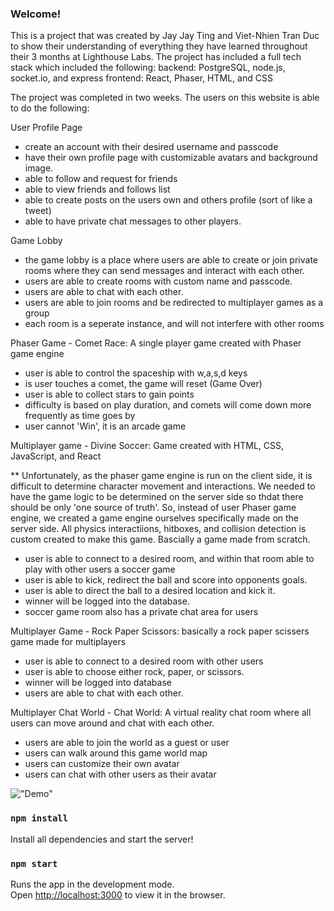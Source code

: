 ### Welcome!

This is a project that was created by Jay Jay Ting and Viet-Nhien Tran Duc to show their understanding of everything they have learned throughout their 3 months at Lighthouse Labs. The project has included a full tech stack which included the following:
backend: PostgreSQL, node.js, socket.io, and express
frontend: React, Phaser, HTML, and CSS

The project was completed in two weeks. The users on this website is able to do the following:

User Profile Page

- create an account with their desired username and passcode
- have their own profile page with customizable avatars and background image.
- able to follow and request for friends
- able to view friends and follows list
- able to create posts on the users own and others profile (sort of like a tweet)
- able to have private chat messages to other players.

Game Lobby

- the game lobby is a place where users are able to create or join private rooms where they can send messages and interact with each other.
- users are able to create rooms with custom name and passcode.
- users are able to chat with each other.
- users are able to join rooms and be redirected to multiplayer games as a group
- each room is a seperate instance, and will not interfere with other rooms

Phaser Game - Comet Race: A single player game created with Phaser game engine

- user is able to control the spaceship with w,a,s,d keys
- is user touches a comet, the game will reset (Game Over)
- user is able to collect stars to gain points
- difficulty is based on play duration, and comets will come down more frequently as time goes by
- user cannot 'Win', it is an arcade game

Multiplayer game - Divine Soccer: Game created with HTML, CSS, JavaScript, and React

\*\* Unfortunately, as the phaser game engine is run on the client side, it is difficult to determine character movement and interactions. We needed to have the game logic to be determined on the server side so thdat there should be only 'one source of truth'. So, instead of user Phaser game engine, we created a game engine ourselves specifically made on the server side. All physics interactiions, hitboxes, and collision detection is custom created to make this game. Bascially a game made from scratch.

- user is able to connect to a desired room, and within that room able to play with other users a soccer game
- user is able to kick, redirect the ball and score into opponents goals.
- user is able to direct the ball to a desired location and kick it.
- winner will be logged into the database.
- soccer game room also has a private chat area for users

Multiplayer Game - Rock Paper Scissors: basically a rock paper scissers game made for multiplayers

- user is able to connect to a desired room with other users
- user is able to choose either rock, paper, or scissors.
- winner will be logged into database
- users are able to chat with each other.

Multiplayer Chat World - Chat World: A virtual reality chat room where all users can move around and chat with each other.

- users are able to join the world as a guest or user
- users can walk around this game world map
- users can customize their own avatar
- users can chat with other users as their avatar

!["Demo"]("https://github.com/vtranduc/real-time-react-networking-games/blob/master/public/assets/about/Showcase.gif")

### `npm install`

Install all dependencies and start the server!

### `npm start`

Runs the app in the development mode.<br>
Open [http://localhost:3000](http://localhost:3000) to view it in the browser.

